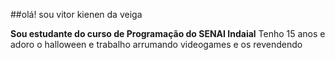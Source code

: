 ##olá! sou vitor kienen da veiga

**Sou estudante do curso de Programação do SENAI Indaial**
Tenho 15 anos
e adoro o halloween
e trabalho arrumando videogames e os revendendo
